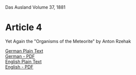 Das Ausland Volume 37, 1881

# Article 4

Yet Again the "Organisms of the Meteorite" by Anton Rzehak

[German Plain Text](4/full-text-german.md)  
[German - PDF](https://cdn.solaranamnesis.com/DasAusland/1881/37/4/das_ausland_1881_37_4_german.pdf)  
[English Plain Text](4/full-text-english.md)  
[English - PDF](https://cdn.solaranamnesis.com/DasAusland/1881/37/4/das_ausland_1881_37_4_english.pdf)  
